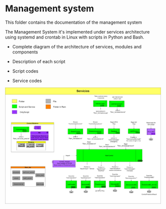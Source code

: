 # Management system
This folder contains the documentation of the management system

The Management System it's implemented under services architecture using systemd and crontab in Linux with scripts in Python and Bash.

- Complete diagram of the architecture of services, modules and components

- Description of each script

- Script codes

- Service codes


![My Image](Architecture_of_Solution.png)

